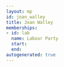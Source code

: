 ```yaml
---
layout: mp
id: joan_walley
title: Joan Walley
memberships:
- id: lab
  name: Labour Party
  start: 
  end: 
autogenerated: true
---
```

